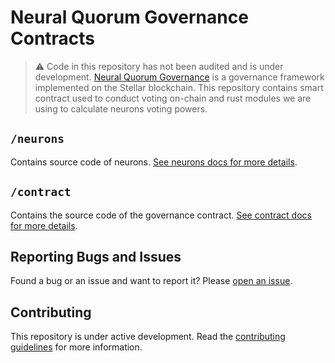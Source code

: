 # Neural Quorum Governance Contracts

> ⚠️ Code in this repository has not been audited and is under development.
[Neural Quorum Governance](https://stellarcommunityfund.gitbook.io/module-library/power-attribution/neural-governance)
> is a governance framework implemented on the Stellar blockchain.
> This repository contains smart contract used to conduct voting on-chain and rust modules we are using to calculate
> neurons voting powers.

## `/neurons`

Contains source code of neurons. [See neurons docs for more details](neurons/README.md).

## `/contract`

Contains the source code of the governance contract. [See contract docs for more details](contracts/offchain/README.md).

## Reporting Bugs and Issues

Found a bug or an issue and want to report it? Please [open an issue](https://github.com/stellar/stellar-community-fund-contracts/issues).

## Contributing

This repository is under active development. Read the [contributing guidelines](./CONTRIBUTING.md) for more
information.
